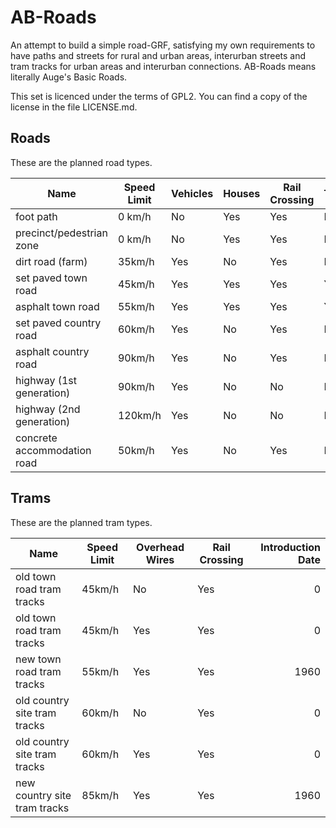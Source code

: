 # AB-Roads

An attempt to build a simple road-GRF, satisfying my own requirements to have paths and streets for rural and urban areas, interurban streets and tram tracks for urban areas and interurban connections. AB-Roads means literally Auge's Basic Roads.

This set is licenced under the terms of GPL2. You can find a copy of the license in the file LICENSE.md.

## Roads

These are the planned road types.

| Name                     | Speed Limit | Vehicles | Houses | Rail Crossing | Tram | Trolley | Introduction Date |
| ------------------------ | ----------- | -------- | ------ | ------------- | ---- | ------- | -----------------:|
| foot path                | 0 km/h      | No       | Yes    | Yes           | No   | No      | 0                 |
| precinct/pedestrian zone | 0 km/h      | No       | Yes    | Yes           | No   | No      | 1960              |
| dirt road (farm)         | 35km/h      | Yes      | No     | Yes           | No   | No      | 0                 |
| set paved town road      | 45km/h      | Yes      | Yes    | Yes           | Yes  | Yes     | 0                 |
| asphalt town road        | 55km/h      | Yes      | Yes    | Yes           | Yes  | Yes     | 1965              |
| set paved country road   | 60km/h      | Yes      | No     | Yes           | No   | No      | 0                 |
| asphalt country road     | 90km/h      | Yes      | No     | Yes           | No   | No      | 1970              |
| highway (1st generation) | 90km/h      | Yes      | No     | No            | No   | No      | 1930              |
| highway (2nd generation) | 120km/h     | Yes      | No     | No            | No   | No      | 1975              |
| concrete accommodation road | 50km/h      | Yes      | No     | Yes           | No   | No      | 1950              |

## Trams

These are the planned tram types.

| Name                         | Speed Limit | Overhead Wires | Rail Crossing | Introduction Date |
| ---------------------------- | ----------- | -------------- | ------------- | -----------------:|
| old town road tram tracks    | 45km/h      | No             | Yes           | 0                 |
| old town road tram tracks    | 45km/h      | Yes            | Yes           | 0                 |
| new town road tram tracks    | 55km/h      | Yes            | Yes           | 1960              |
| old country site tram tracks | 60km/h      | No             | Yes           | 0                 |
| old country site tram tracks | 60km/h      | Yes            | Yes           | 0                 |
| new country site tram tracks | 85km/h      | Yes            | Yes           | 1960              |
